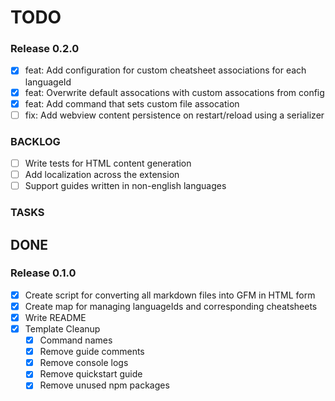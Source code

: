# TODO

### Release 0.2.0

- [x] feat: Add configuration for custom cheatsheet associations for each languageId
- [x] feat: Overwrite default assocations with custom assocations from config
- [x] feat: Add command that sets custom file assocation
- [ ] fix: Add webview content persistence on restart/reload using a serializer

### BACKLOG

- [ ] Write tests for HTML content generation
- [ ] Add localization across the extension
- [ ] Support guides written in non-english languages

### TASKS

## DONE

### Release 0.1.0

- [x] Create script for converting all markdown files into GFM in HTML form
- [x] Create map for managing languageIds and corresponding cheatsheets
- [x] Write README
- [x] Template Cleanup
  - [x] Command names
  - [x] Remove guide comments
  - [x] Remove console logs
  - [x] Remove quickstart guide
  - [x] Remove unused npm packages
